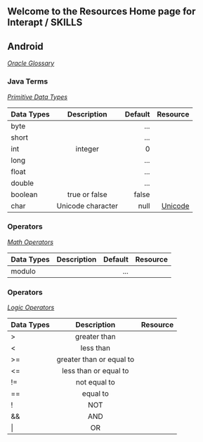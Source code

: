 


## Welcome to the Resources Home page for Interapt / SKILLS
## Android
_[Oracle Glossary](http://www.oracle.com/technetwork/java/glossary-135216.html)_
### Java Terms 
[_Primitive Data Types_](https://docs.oracle.com/javase/tutorial/java/nutsandbolts/datatypes.html)

| Data Types                  | Description         | Default    | Resource   |
| ---------------------       |:-------------------:| ----------:| ---------: |
| byte                        |    | ...       |  |
| short                        |    | ...      |  |
| int                         | integer             |    0       |  |
| long                        |    | ...      |  |
| float                        |    | ...      |  |
| double                        |    | ...      |  |
| boolean                     | true or false       | false      |  |
| char                        | Unicode character   | null       | [Unicode](https://www.fileformat.info/info/unicode/char/0000/index.htm)|

### Operators
[_Math Operators_](http://tutorials.jenkov.com/java/math-operators-and-math-class.html#remainder-modulo)

| Data Types                  | Description         | Default    | Resource   |
| ---------------------       |:-------------------:| ----------:| ---------: |
| modulo                      |                     | ...        | |

### Operators
[_Logic Operators_](http://codingbat.com/doc/java-if-boolean-logic.html)

| Data Types                  | Description         | Resource   |
| ---------------------       |:-------------------:| ---------: |
| > | greater than | |
| < | less than | |
| >= | greater than or equal to | |
| <= | less than or equal to | |
| != | not equal to | |
| == | equal to | |
| ! | NOT | |
| && | AND | |
| &#124; | OR | |



